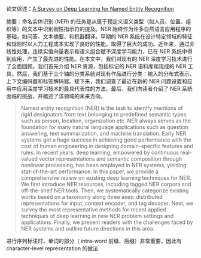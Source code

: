 
论文综述：[A Survey on Deep Learning for Named Entity Recognition](https://arxiv.org/pdf/1812.09449.pdf)

摘要：命名实体识别 (NER) 的任务是从属于预定义语义类型（如人员、位置、组织等）的文本中识别刚性指示符的提及。NER 始终作为许多自然语言应用程序的基础，如问答、文本摘要、和机器翻译。早期的 NER 系统在设计特定领域的特征和规则时以人力工程成本实现了良好的性能，取得了巨大的成功。近年来，通过非线性处理，连续实值向量表示和语义组合赋予深度学习能力，已在 NER 系统中得到应用，产生了最先进的性能。在本文中，我们对现有的 NER 深度学习技术进行了全面回顾。我们首先介绍 NER 资源，包括标记的 NER 语料库和现成的 NER 工具。然后，我们基于三个轴的分类系统对现有作品进行分类：输入的分布式表示、上下文编码器和标签解码器。接下来，我们调查了最近在新的 NER 问题设置和应用中应用深度学习技术的最具代表性的方法。最后，我们向读者介绍了 NER 系统面临的挑战，并概述了该领域的未来方向。
>Named entity recognition (NER) is the task to identify mentions of rigid designators from text belonging to predefined semantic types such as person, location, organization etc. NER always serves as the foundation for many natural language applications such as question answering, text summarization, and machine translation. Early NER systems got a huge success in achieving good performance with the cost of human engineering in designing domain-specific features and rules. In recent years, deep learning, empowered by continuous real-valued vector representations and semantic composition through nonlinear processing, has been employed in NER systems, yielding stat-of-the-art performance. In this paper, we provide a comprehensive review on existing deep learning techniques for NER. We first introduce NER resources, including tagged NER corpora and off-the-shelf NER tools. Then, we systematically categorize existing works based on a taxonomy along three axes: distributed representations for input, context encoder, and tag decoder. Next, we survey the most representative methods for recent applied techniques of deep learning in new NER problem settings and applications. Finally, we present readers with the challenges faced by NER systems and outline future directions in this area.

进行序列标注时，单词的部分（ intra-word 前缀、后缀）非常重要，因此有 character-level representation 的做法
